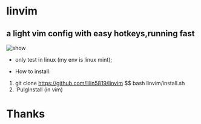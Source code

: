 # linvim

## a light vim config with easy hotkeys,running fast

![show](github.com/lilin5819/linvim/show.jpg)

* only test in linux (my env is linux mint);

* How to install:
1. git clone https://github.com/lilin5819/linvim $$ bash linvim/install.sh
2. :PulgInstall                 (in vim)



# Thanks
